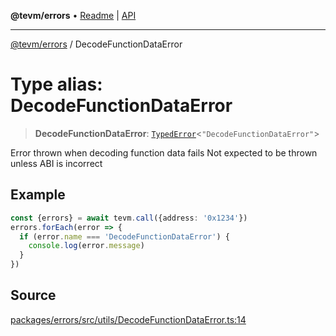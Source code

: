 **@tevm/errors** • [Readme](../README.md) \| [API](../globals.md)

***

[@tevm/errors](../README.md) / DecodeFunctionDataError

# Type alias: DecodeFunctionDataError

> **DecodeFunctionDataError**: [`TypedError`](TypedError.md)\<`"DecodeFunctionDataError"`\>

Error thrown when decoding function data fails
Not expected to be thrown unless ABI is incorrect

## Example

```ts
const {errors} = await tevm.call({address: '0x1234'})
errors.forEach(error => {
  if (error.name === 'DecodeFunctionDataError') {
    console.log(error.message)
  }
})
```

## Source

[packages/errors/src/utils/DecodeFunctionDataError.ts:14](https://github.com/evmts/tevm-monorepo/blob/main/packages/errors/src/utils/DecodeFunctionDataError.ts#L14)
